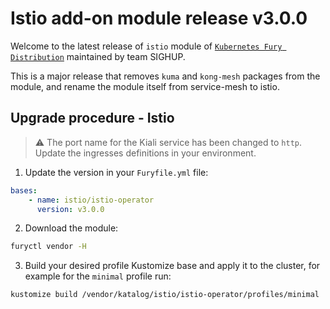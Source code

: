 # Istio add-on module release v3.0.0

Welcome to the latest release of `istio` module of [`Kubernetes Fury Distribution`](https://github.com/sighupio/fury-distribution) maintained by team SIGHUP.

This is a major release that removes `kuma` and `kong-mesh`  packages from the module, and rename the module itself from service-mesh to istio.

## Upgrade procedure - Istio

> ⚠️ The port name for the Kiali service has been changed to `http`. Update the ingresses definitions in your environment.

1. Update the version in your `Furyfile.yml` file:

```yaml
bases:
    - name: istio/istio-operator
      version: v3.0.0
```

2. Download the module:

```bash
furyctl vendor -H
```

3. Build your desired profile Kustomize base and apply it to the cluster, for example for the `minimal` profile run:

```bash
kustomize build /vendor/katalog/istio/istio-operator/profiles/minimal | kubectl apply -f
```
